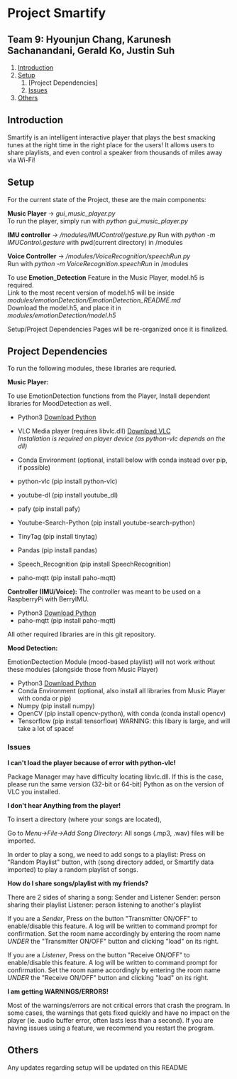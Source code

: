 # Project Smartify

## Team 9: Hyounjun Chang, Karunesh Sachanandani, Gerald Ko, Justin Suh

1. [Introduction](#introduction)
2. [Setup](#paragraph1)
    1. [Project Dependencies]
    2. [Issues](#subparagraph1)
3. [Others](#paragraph2)

## Introduction <a name="introduction"></a>
Smartify is an intelligent interactive player that plays the best smacking tunes at the right time in the right place for the users! It allows users to share playlists, and even control a speaker from thousands of miles away via Wi-Fi!

## Setup <a name="paragraph1"></a>
For the current state of the Project, these are the main components:

**Music Player** -> *gui_music_player.py*  
To run the player, simply run with *python gui_music_player.py*

**IMU controller** -> */modules/IMUControl/gesture.py* 
Run with *python -m IMUControl.gesture* with pwd(current directory) in /modules

**Voice Controller** -> */modules/VoiceRecognition/speechRun.py*  
Run with *python -m VoiceRecognition.speechRun* in /modules 

To use **Emotion_Detection** Feature in the Music Player, model.h5 is required.  
Link to the most recent version of model.h5 will be inside *modules/emotionDetection/EmotionDetection_README.md*  
Download the model.h5, and place it in *modules/emotionDetection/model.h5*

Setup/Project Dependencies Pages will be re-organized once it is finalized.

## Project Dependencies <a name="subparagraph1"></a>

To run the following modules, these libraries are requried.

**Music Player:**
 
To use EmotionDetection functions from the Player, Install dependent libraries for MoodDetection as well.

- Python3 [Download Python](https://www.python.org/downloads/)
- VLC Media player (requires libvlc.dll) [Download VLC](https://www.videolan.org/vlc/)  
*Installation is required on player device (as python-vlc depends on the dll)*
 
- Conda Environment (optional, install below with conda instead over pip, if possible)
 
- python-vlc (pip install python-vlc)
- youtube-dl (pip install youtube_dl)
- pafy (pip install pafy)
- Youtube-Search-Python (pip install youtube-search-python)
- TinyTag (pip install tinytag)
- Pandas (pip install pandas)
- Speech_Recognition (pip install SpeechRecognition)
- paho-mqtt (pip install paho-mqtt)

**Controller (IMU/Voice):** 
The controller was meant to be used on a RaspberryPi with BerryIMU. 

- Python3 [Download Python](https://www.python.org/downloads/)
- paho-mqtt (pip install paho-mqtt)

All other required libraries are in this git repository.

**Mood Detection:**
 
EmotionDectection Module (mood-based playlist) will not work without these modules (alongside those from Music Player)
 
- Python3 [Download Python](https://www.python.org/downloads/)
- Conda Environment (optional, also install all libraries from Music Player with conda or pip)
- Numpy (pip install numpy)
- OpenCV (pip install opencv-python), with conda (conda install opencv)
- Tensorflow (pip install tensorflow) WARNING: this libary is large, and will take a lot of space!

### Issues <a name="subparagraph2"></a>
 
**I can't load the player because of error with python-vlc!**
 
Package Manager may have difficulty locating libvlc.dll. If this is the case, please run the same version (32-bit or 64-bit) Python as on the version of VLC you installed.
 
**I don't hear Anything from the player!**
 
To insert a directory (where your songs are located),
 
Go to *Menu->File->Add Song Directory*: All songs (.mp3, .wav) files will be imported.
 
In order to play a song, we need to add songs to a playlist: Press on "Random Playlist" button, with (song directory added, or Smartify data imported) to play a random playlist of songs.

**How do I share songs/playlist with my friends?**
 
There are 2 sides of sharing a song: Sender and Listener
Sender: person sharing their playlist
Listener: person listening to another's playlist

If you are a *Sender*, Press on the button "Transmitter ON/OFF" to enable/disable this feature. A log will be written to command prompt for confirmation.
Set the room name accordingly by entering the room name *UNDER* the "Transmitter ON/OFF" button and clicking "load" on its right.

If you are a *Listener*, Press on the button "Receive ON/OFF" to enable/disable this feature. A log will be written to command prompt for confirmation.
Set the room name accordingly by entering the room name *UNDER* the "Receive ON/OFF" button and clicking "load" on its right.

**I am getting WARNINGS/ERRORS!**
 
Most of the warnings/errors are not critical errors that crash the program. In some cases, the warnings that gets fixed quickly and have no impact on the player (ie. audio buffer error, often lasts less than a second). If you are having issues using a feature, we recommend you restart the program.

## Others <a name="paragraph2"></a>
Any updates regarding setup will be updated on this README
